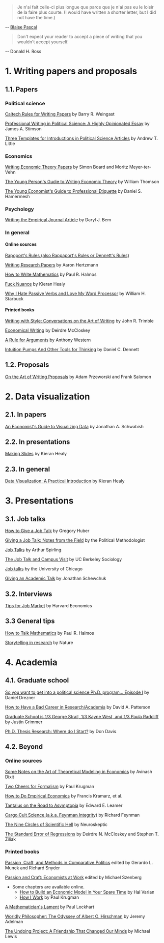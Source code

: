 
> Je n'ai fait celle-ci plus longue que parce que je n'ai pas eu le loisir de la faire plus courte. (I would have written a shorter letter, but I did not have the time.)

-- [Blaise Pascal](https://en.wikiquote.org/wiki/Blaise_Pascal)

> Don't expect your reader to accept a piece of writing that you wouldn't accept yourself.

-- Donald H. Ross

# 1. Writing papers and proposals 

## 1.1. Papers 

### Political science
[Caltech Rules for Writing Papers](https://web.stanford.edu/group/mcnollgast/cgi-bin/wordpress/wp-content/uploads/2013/10/CALTECH.RUL_..pdf) by Barry R. Weingast

[Professional Writing in Political Science: A Highly Opinionated Essay](http://stimson.web.unc.edu/files/2018/02/Writing.pdf) by James A. Stimson

[Three Templates for Introductions in Political Science Articles](http://www.andrewtlittle.com/papers/little_intros.pdf) by Andrew T. Little

### Economics 

[Writing Economic Theory Papers](http://www.econ.ucla.edu/sboard/teaching/contracts/WritingEconomicTheory.pdf) by Simon Board and Moritz Meyer-ter-Vehn

[The Young Person's Gudie to Writing Economic Theory](https://econ.duke.edu/sites/econ.duke.edu/files/file-attachments/Thomson%2C%20William%20-%20Guide%20to%20Writing%20Economic%20Theory_0.pdf) by William Thomson

[The Young Economist's Guide to Professional Etiquette](http://www.unice.fr/sg/resources/docs/Hamermesh_A%20Young%20Economist's%20Guide%20to%20Professional%20Etiquette.pdf) by Daniel S. Hamermesh

### Psychology 

[Writing the Empirical Journal Article](https://psychology.yale.edu/sites/default/files/bemempirical.pdf) by Daryl J. Bem 

### In general 

#### Online sources 

[Rapoport's Rules (also Rappaport's Rules or Dennett's Rules) ](https://rationalwiki.org/wiki/Rapoport%27s_Rules)

[Writing Research Papers](http://www.dgp.toronto.edu/~hertzman/courses/gradSkills/2010/writing.pdf) by Aaron Hertzmann

[How to Write Mathematics](https://entropiesschool.sciencesconf.org/data/How_to_Write_Mathematics.pdf) by Paul R. Halmos 

[Fuck Nuance](https://kieranhealy.org/files/papers/fuck-nuance.pdf) by Kieran Healy 

[Why I Hate Passive Verbs and Love My Word Processor](http://people.stern.nyu.edu/wstarbuc/Writing/Fussy.htm) by William H. Starbuck

#### Printed books 

[Writing with Style: Conversations on the Art of Writing](https://www.amazon.com/Writing-Style-Conversations-Art-3rd/dp/0205028802/ref=sr_1_3?ie=UTF8&qid=1541879649&sr=8-3&keywords=writing+with+the+style) by John R. Trimble

[Economical Writing](https://www.amazon.com/Economical-Writing-Deirdre-McCloskey/dp/1577660633/ref=sr_1_1?ie=UTF8&qid=1541879736&sr=8-1&keywords=economic+writing) by Deirdre McCloskey 

[A Rule for Arguments](https://www.amazon.com/Rulebook-Arguments-Anthony-Weston/dp/0872205525/ref=sr_1_4?ie=UTF8&qid=1541879870&sr=8-4&keywords=a+rule+four+arguments) by Anthony Western

[Intuition Pumps And Other Tools for Thinking](https://www.amazon.com/dp/B00AR354AQ/ref=dp-kindle-redirect?_encoding=UTF8&btkr=1) by Daniel C. Dennett

## 1.2. Proposals 

[On the Art of Writing Proposals](https://www.ssrc.org/publications/view/7A9CB4F4-815F-DE11-BD80-001CC477EC70/) by Adam Przeworski and Frank Salomon


# 2. Data visualization

## 2.1. In papers

[An Economist's Guide to Visualizing Data](https://pubs.aeaweb.org/doi/pdf/10.1257/jep.28.1.209) by Jonathan A. Schwabish 

## 2.2. In presentations 

[Making Slides](https://kieranhealy.org/blog/archives/2018/03/24/making-slides/) by Kieran Healy

## 2.3. In general 

[Data Visualization: A Practical Introduction](https://socviz.co/index.html#preface) by Kieran Healy

# 3. Presentations 

## 3.1. Job talks

[How to Give a Job Talk](https://huber.research.yale.edu/materials/HowToGiveAJobTalk.pdf) by Gregory Huber

[Giving a Job Talk: Notes from the Field](https://thepoliticalmethodologist.com/2013/11/11/giving-a-job-talk-notes-from-the-field/) by the Political Methodologist

[Job Talks](http://www.nyu.edu/projects/spirling/documents/jobtalks2017.pdf) by Arthur Spirling

[The Job Talk and Campus Visit](http://sociology.berkeley.edu/sites/default/files/documents/job_market/4--%20job%20talk%20%26%20campus%20visit.pdf) by UC Berkeley Sociology 

[Job talks](http://webcache.googleusercontent.com/search?q=cache:qX78OZELEZsJ:home.uchicago.edu/~lausland/docs/Jobtalks.doc+&cd=42&hl=en&ct=clnk&gl=us) by the University of Chicago

[Giving an Academic Talk](https://people.eecs.berkeley.edu/~jrs/speaking.html) by Jonathan Schewchuk 

## 3.2. Interviews 

[Tips for Job Market](https://economics.harvard.edu/files/economics/files/jobmarketadvicehandout.doc.pdf) by Harvard Economics

## 3.3 General tips

[How to Talk Mathematics](https://faculty.washington.edu/heagerty/Courses/b572/public/HalmosHowToTalk.pdf) by Paul R. Halmos

[Storytelling in research](https://www.nature.com/articles/s41551-018-0202-5) by Nature

# 4. Academia 

## 4.1. Graduate school 

[So you want to get into a political science Ph.D. program… Episode I](https://foreignpolicy.com/2012/03/18/so-you-want-to-get-into-a-political-science-ph-d-program-episode-i/) by Daniel Drezner

[How to Have a Bad Career in Research/Academia](https://people.eecs.berkeley.edu/~pattrsn/talks/BadCareer.pdf) by David A. Patterson

[Graduate School is 1/3 George Strait, 1/3 Kayne West, and 1/3 Paula Radcliff](https://github.com/justingrimmer/Math18/blob/master/Kanye.pdf) by Justin Grimmer 

[Ph.D. Thesis Research: Where do I Start?](http://www.columbia.edu/~drd28/Thesis%20Research.pdf) by Don Davis

## 4.2. Beyond

### Online sources

[Some Notes on the Art of Theoretical Modeling in Economics](https://www.princeton.edu/~dixitak/Teaching/ArtOfModeling.pdf) by Avinash Dixit

[Two Cheers for Formalism](http://web.mit.edu/krugman/www/formal.html) by Paul Krugman

[How to Do Empirical Economics](http://www.crest.fr/ckfinder/userfiles/files/pageperso/kramarz/v30i2a1.pdf) by Francis Kramarz, et al.

[Tantalus on the Road to Asymptopia](http://www.anderson.ucla.edu/faculty_pages/edward.leamer/selected_research/Tantalus%20by%20Leamer.pdf) by Edward E. Leamer

[Cargo Cult Science (a.k.a. Feynman Integrity)](http://calteches.library.caltech.edu/51/2/CargoCult.htm) by Richard Feynman

[The Nine Circles of Scientific Hell](https://journals.sagepub.com/doi/10.1177/1745691612459519) by Neuroskeptic

[The Standard Error of Regressions](https://faculty.smu.edu/millimet/classes/eco7377/papers/mccloskey%20ziliak.pdf) by Deirdre N. McCloskey and Stephen T. Ziliak 

### Printed books 

[Passion, Craft, and Methods in Comparative Politics](https://www.amazon.com/Passion-Craft-Method-Comparative-Politics/dp/0801884640/ref=sr_1_1?s=books&ie=UTF8&qid=1541920223&sr=1-1&keywords=passion+craft+political+scientists) edited by Gerardo L. Munck and Richard Snyder

[Passion and Craft: Economists at Work](https://www.amazon.com/Passion-Craft-Economists-at-Work/dp/0472066854) edited by Michael Szenberg

- Some chapters are available online.
    - [How to Build an Economic Model in Your Spare Time](http://people.ischool.berkeley.edu/~hal/Papers/how.pdf) by Hal Varian
    - [How I Work](http://web.mit.edu/krugman/www/howiwork.html) by Paul Krugman
    
[A Mathematician's Lament](https://www.maa.org/external_archive/devlin/LockhartsLament.pdf) by Paul Lockhart 

[Worldly Philosopher: The Odyssey of Albert O. Hirschman](https://www.amazon.com/Worldly-Philosopher-Odyssey-Albert-Hirschman/dp/0691163499/ref=sr_1_fkmr0_1?s=books&ie=UTF8&qid=1541920310&sr=1-1-fkmr0&keywords=intellectual+odyssey+hirschman) by Jeremy Adelman

[The Undoing Project: A Friendship That Changed Our Minds](https://www.amazon.com/Undoing-Project-Friendship-Changed-Minds/dp/0393354776/ref=sr_1_1?ie=UTF8&qid=1541921509&sr=8-1&keywords=the+undoing+project) by Michael Lewis 
